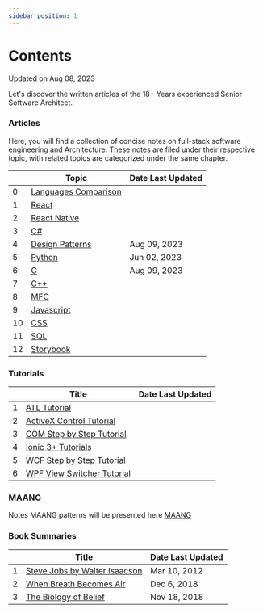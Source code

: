 ```yaml
---
sidebar_position: 1
---
```


# Contents

Updated on Aug 08, 2023

Let's discover the written articles of the 18+ Years experienced Senior Software Architect.

### Articles

Here, you will find a collection of concise notes on full-stack software engineering and Architecture. These notes are filed under their respective topic, with related topics are categorized under the same chapter.

<div class="contentTableContainer">

|     | Topic                                                       | Date Last Updated |
| --- | ----------------------------------------------------------- | ----------------- |
| 0   | [Languages Comparison](/docs/category/languages-comparison) |                   |
| 1   | [React](/docs/category/react)                               |                   |
| 2   | [React Native](/docs/category/react-native)                 |                   |
| 3   | [C#](/docs/category/c-2)                                    |                   |
| 4   | [Design Patterns](/docs/category/design-patterns)           | Aug 09, 2023      |
| 5   | [Python](/docs/category/python)                             | Jun 02, 2023      |
| 6   | [C](/docs/category/c)                                       | Aug 09, 2023      |
| 7   | [C++](/docs/category/c-1)                                   |                   |
| 8   | [MFC](/docs/category/mfc)                                   |                   |
| 9   | [Javascript](/docs/category/javascript)                     |                   |
| 10  | [CSS](/docs/category/css)                                   |                   |
| 11  | [SQL](/docs/category/sql)                                   |                   |
| 12  | [Storybook](/docs/category/storybook)                       |                   |

</div>

### Tutorials

<div class="contentTableContainer">

|     | Title                                                                 | Date Last Updated |
| --- | --------------------------------------------------------------------- | ----------------- |
| 1   | [ATL Tutorial](/docs/Tutorials/ATL)                                   |                   |
| 2   | [ActiveX Control Tutorial](docs/Tutorials/ActiveX)                    |                   |
| 3   | [COM Step by Step Tutorial](docs/Tutorials/COM)                       |                   |
| 4   | [Ionic 3+ Tutorials](/docs/Tutorials/Ionic)                           |                   |
| 5   | [WCF Step by Step Tutorial](docs/Tutorials/WCF)                       |                   |
| 6   | [WPF View Switcher Tutorial](docs/Tutorials/WPF-ViewSwitcherTutorial) |                   |

</div>

### MAANG

Notes MAANG patterns will be presented here [MAANG](docs/category/maang)

### Book Summaries

<div class="contentTableContainer">

|     | Title                                                               | Date Last Updated |
| --- | ------------------------------------------------------------------- | ----------------- |
| 1   | [Steve Jobs by Walter Isaacson](/blog/2012/03/10/steve-jobs-walter) | Mar 10, 2012      |
| 2   | [When Breath Becomes Air](/blog/2018/12/06/when-breath-becomes-air) | Dec 6, 2018       |
| 3   | [The Biology of Belief](/blog/2018/11/18/biology-of-belief)         | Nov 18, 2018      |

</div>
